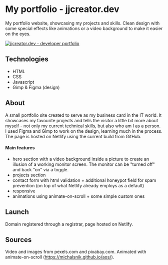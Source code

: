 # My portfolio - jjcreator.dev

My portfolio website, showcasing my projects and skills. Clean design with some special effects like animations or a video background to make it easier on the eyes. 

[![jjcreator.dev - developer portfolio](/portfolio.png)](https://www.jjcreator.dev)


## Technologies

* HTML
* CSS
* Javascript
* Gimp & Figma (design)

## About

A small portfolio site created to serve as my business card in the IT world. It showcases my favourite projects and tells the visitor a little bit more about myself - not only my current technical skills, but also who am I as a person. I used Figma and Gimp to work on the design, learning much in the process. The page is hosted on Netlify using the current build from GitHub.

#### Main features

* hero section with a video background inside a picture to create an illusion of a working monitor screen. The monitor can be "turned off" and back "on" via a toggle.
* projects section
* contact form with html validation + additional honeypot field for spam prevention (on top of what Netlify already employs as a default)
* responsive
* animations using animate-on-scroll + some simple custom ones

## Launch

Domain registered through a registrar, page hosted on Netlify.

## Sources

Video and images from pexels.com and pixabay.com. Animated with animate-on-scroll (https://michalsnik.github.io/aos/). 
